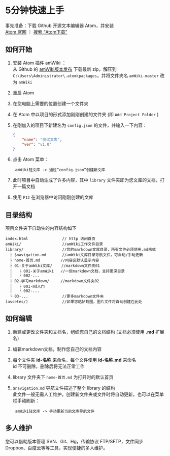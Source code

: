 # 5分钟快速上手

事先准备：下载 Github 开源文本编辑器 Atom，并安装  
[Atom 官网](https://atom.io/ "Atom官网") ｜ [搜索 “Atom下载”](https://www.baidu.com/s?wd=atom%E4%B8%8B%E8%BD%BD)

## 如何开始

1. 安装 Atom 插件 amWiki ：  
从 Github 的 [amWiki版本发布](https://github.com/TevinLi/amWiki/releases) 下载最新 zip，解压到 `C:\Users\Administrator\.atom\packages`，并将文件夹名 `amWiki-master` 改为 `amWiki`  

2. 重启 Atom

3. 在您电脑上需要的位置创建一个文件夹

4. 在 Atom 中以项目的形式添加刚刚创建的文件夹 (即 `Add Project Folder` )  

5. 在刚加入的项目下新建名为 `config.json` 的文件，并输入一下内容：
    ```json
    {
        "name": "测试文库",
        "ver": "v1.0"
    }
    ```
6. 点击 Atom 菜单：

		amWiki轻文库 -> 通过“config.json”创建新文库

7. 此时项目中自动生成了许多内容，其中 `library` 文件夹即为您文库的文档，打开一篇文档

8. 使用 `F12` 在浏览器中访问刚刚创建的文库


## 目录结构
项目文件夹下自动生的内容结构如下

    index.html               // http 访问首页
    amWiki/                  //amWiki工作文件目录
    library/                 //您的markdown文库目录，所有文件必须使用.md格式
      ├ $navigation.md       //amWiki文库目录导航文件，可自动/手动更新
      ├ home-首页.md         //内容区默认显示内容
      ├ 01-关于amWiki文库/    //markdown文件夹01
      │   ├ 001-关于amWiki   //一些markdown文档，支持更深目录
      │   └ 002-...
      ├ 02-学习markdown/     //markdown文件夹02
      │   ├ 001-md入门
      │   └ 002-...
      └ 03-...               //更多markdown文件夹
    (assetes/)               //如果您粘帖截图，图片文件将自动创建在此处


## 如何编辑
1. 新建或更改文件夹和文档名，组织您自己的文档结构 (文档必须使用 **.md** 扩展名)

2. 编辑markdown文档，制作您自己的文档内容

3. 每个文件夹 **id-名称** 来命名，每个文件使用 **id-名称.md** 来命名  
   id 不可删除，删除后将无法正常工作

4. library 文件夹下 `home-首页.md` 为打开时的默认首页  

5. `$navigation.md` 导航文件描述了整个 library 的结构  
   此文件一般无需人工维护，创建新文件夹或文件时将自动更新，也可以在菜单栏手动刷新：

		amWiki轻文库 -> 手动更新当前文库导航文件


## 多人维护
您可以借助版本管理 SVN、Git、Hg，传输协议 FTP/SFTP，文件同步 Dropbox、百度云等等工具，实现便捷的多人维护。
